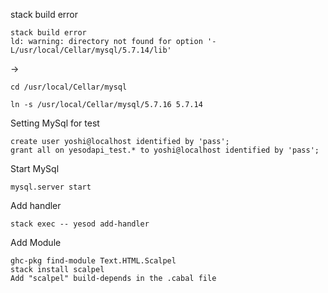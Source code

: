 
stack build error

```
stack build error
ld: warning: directory not found for option '-L/usr/local/Cellar/mysql/5.7.14/lib'
```

->

```
cd /usr/local/Cellar/mysql

ln -s /usr/local/Cellar/mysql/5.7.16 5.7.14
```
Setting MySql for test

```
create user yoshi@localhost identified by 'pass';
grant all on yesodapi_test.* to yoshi@localhost identified by 'pass';
```

Start MySql

```
mysql.server start
```

Add handler

```
stack exec -- yesod add-handler
```

Add Module

```
ghc-pkg find-module Text.HTML.Scalpel
stack install scalpel
Add "scalpel" build-depends in the .cabal file
```

